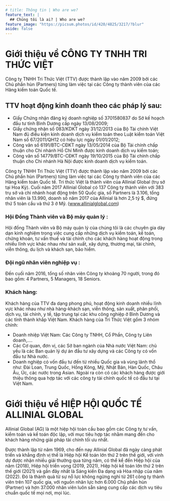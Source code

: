 ```yaml
---
# title: Thông tin | Who are we?
feature_text: |
  ## Chúng tôi là ai? | Who are we?
feature_image: "https://picsum.photos/id/420/4825/3217/?blur"
aside: false
---
```


# Giới thiệu về CÔNG TY TNHH TRI THỨC VIỆT

Công ty TNHH Tri Thức Việt (TTV) được thành lập vào năm 2009 bởi các Chủ phần hùn (Partners) từng làm việc tại các Công ty thành viên của các Hãng kiểm toán Quốc tế.
## TTV hoạt động kinh doanh theo các pháp lý sau:

* Giấy Chứng nhận đăng ký doanh nghiệp số 3701580837 do Sở kế hoạch đầu tư tỉnh Bình Dương cấp ngày 13/08/2009;
* Giấy chứng nhận số 083/KDKT ngày 31/12/2013 của Bộ Tài chính Việt Nam đủ điều kiện kinh doanh dịch vụ kiểm toán theo Luật kiểm toán Việt Nam số 67/2011/QH12 có hiệu lực ngày 01/01/2012;
* Công văn số 6191/BTC-CĐKT ngày 13/05/2014 của Bộ Tài chính chấp thuận cho Chi nhánh Hồ Chí Minh được kinh doanh dịch vụ kiểm toán;
* Công văn số 14779/BTC-CĐKT ngày 19/10/2015 của Bộ Tài chính chấp thuận cho Chi nhánh Hà Nội được kinh doanh dịch vụ kiểm toán.

Công ty TNHH Tri Thức Việt (TTV) được thành lập vào năm 2009 bởi các Chủ phần hùn (Partners) từng làm việc tại các Công ty thành viên của các Hãng kiểm toán Quốc tế.
Tri thức Việt là thành viên của Allinial Global (trụ sở tại Hoa Kỳ). Cuối năm 2017 Allinial Global có 137 Công ty thành viên với 383 trụ sở và chi nhánh hoạt động trên 50 Quốc gia, số Partners là 3.106, tổng nhân viên là 13.990, doanh số năm 2017 của Allinial là hơn 2,5 tỷ $, đứng thứ 5 toàn cầu và thứ 3 ở Mỹ. (www.allinialglobal.com)

### Hội Đồng Thành viên và Bộ máy quản lý :
Hội đồng Thành viên và Bộ máy quản lý của chúng tôi là các chuyên gia dày dạn kinh nghiệm trong việc cung cấp những dịch vụ kiểm toán, kế toán, chứng khoán, tư vấn thuế và tài chính cho các khách hàng hoạt động trong nhiều lĩnh vực khác nhau như sản xuất, xây dựng, thương mại, tài chính, viễn thông, du lịch và khách sạn, bảo hiểm.

### Đội ngũ nhân viên nghiệp vụ : 
Đến cuối năm 2016, tổng số nhân viên Công ty khoảng 70 người, trong đó bao gồm: 4 Partners, 5 Managers, 18 Seniors.

### Khách hàng:
Khách hàng của TTV đa dạng phong phú, hoạt động kinh doanh nhiều lĩnh vực khác nhau như nhà hàng-khách sạn, viễn thông, sản xuất, phân phối,  dịch vụ, tài chính, y tế, tập trung tại các khu công nghiệp ở Bình Dương và các tỉnh thành khắp Việt Nam.
Khách hàng của Tri Thức Việt gồm 3 nhóm chính:
* Doanh nhiệp Việt Nam: Các Công ty TNHH, Cổ Phần, Công ty Liên doanh,….
* Các Cơ quan, đơn vị, các Sở ban ngành của Nhà nước Việt Nam: chủ yếu là các Ban quản lý dự án đầu tư xây dựng và các Công ty có vốn đầu tư Nhà nước.
* Doanh nghiệp có vốn đầu tư đến từ nhiều Quốc gia và vùng lãnh thổ như: Đài Loan, Trung Quốc, Hồng Kông, Mỹ, Nhật Bản, Hàn Quốc, Châu Âu, Úc, các nước trong Asian. Ngoài ra còn có các khách hàng được giới thiệu thông qua hợp tác với các công ty tài chính quốc tế có đầu tư tại Việt Nam.
 
# Giới thiệu về HIỆP HỘI QUỐC TẾ ALLINIAL GLOBAL

Allinial Global (AG) là một hiệp hội toàn cầu bao gồm các Công ty tư vấn, kiểm toán và kế toán độc lập, với mục tiêu hợp tác nhằm mang đến cho khách hàng những giải pháp tài chính tối ưu nhất.

Được thành lập từ năm 1969, cho đến nay Allinial Global đã ngày càng phát triển và khẳng định vị thế là Hiệp hội Kế toán lớn thứ 2 trên thế giới, với vinh dự được nhận nhiều giải thưởng qua từng năm, có thể kể đến Hiệp hội của năm (2018), Hiệp hội triển vọng (2019, 2021), Hiệp hội kế toán lớn thứ 2 trên thế giới (2021) và gần đây nhất là Sáng kiến Đa dạng và Hòa nhập của năm (2022). Đó là thành quả từ sự nỗ lực không ngừng nghỉ từ 261 công ty thành viên trên 107 quốc gia, với nguồn nhân lực hơn 6.000 Chủ phần hùn (Partner) và hơn 37.000 nhân viên luôn sẵn sàng cung cấp các dịch vụ tiêu chuẩn quốc tế mọi nơi, mọi lúc.
